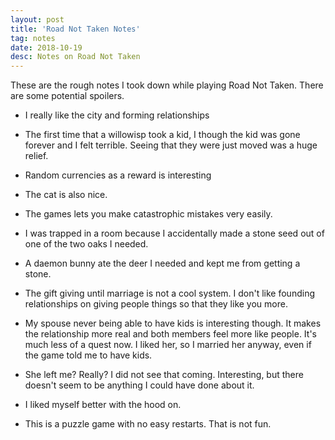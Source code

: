 ```yaml
---
layout: post
title: 'Road Not Taken Notes'
tag: notes
date: 2018-10-19
desc: Notes on Road Not Taken
---
```



These are the rough notes I took down while playing Road Not Taken. There are some potential spoilers.
- I really like the city and forming relationships
- The first time that a willowisp took a kid, I though the kid was gone forever and I felt terrible. Seeing that they were just moved was a huge relief.
- Random currencies as a reward is interesting
- The cat is also nice.
    <li>The games lets you make catastrophic mistakes very easily.
- I was trapped in a room because I accidentally made a stone seed out of one of the two oaks I needed.
- A daemon bunny ate the deer I needed and kept me from getting a stone.
      
    </li>
    <li>The gift giving until marriage is not a cool system. I don't like founding relationships on giving people things so that they like you more.
- My spouse never being able to have kids is interesting though. It makes the relationship more real and both members feel more like people. It's much less of a quest now. I liked her, so I married her anyway, even if the game told me to have kids.
- She left me? Really? I did not see that coming. Interesting, but there doesn't seem to be anything I could have done about it.
      
    </li>
- I liked myself better with the hood on.
    <li>This is a puzzle game with no easy restarts. That is not fun.




